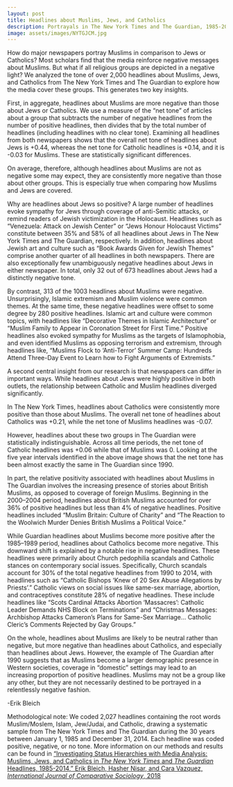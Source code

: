 ```yaml
---
layout: post
title: Headlines about Muslims, Jews, and Catholics
description: Portrayals in The New York Times and The Guardian, 1985-2014
image: assets/images/NYTGJCM.jpg
---
```


How do major newspapers portray Muslims in comparison to Jews or Catholics? Most scholars find that the media reinforce negative messages about Muslims. But what if all religious groups are depicted in a negative light? We analyzed the tone of over 2,000 headlines about Muslims, Jews, and Catholics from The New York Times and The Guardian to explore how the media cover these groups. This generates two key insights.

First, in aggregate, headlines about Muslims are more negative than those about Jews or Catholics. We use a measure of the “net tone” of articles about a group that subtracts the number of negative headlines from the number of positive headlines, then divides that by the total number of headlines (including headlines with no clear tone). Examining all headlines from both newspapers shows that the overall net tone of headlines about Jews is +0.44, whereas the net tone for Catholic headlines is +0.14, and it is -0.03 for Muslims. These are statistically significant differences.

On average, therefore, although headlines about Muslims are not as negative some may expect, they are consistently more negative than those about other groups. This is especially true when comparing how Muslims and Jews are covered.

Why are headlines about Jews so positive? A large number of headlines evoke sympathy for Jews through coverage of anti-Semitic attacks, or remind readers of Jewish victimization in the Holocaust. Headlines such as “Venezuela: Attack on Jewish Center” or “Jews Honour Holocaust Victims” constitute between 35% and 58% of all headlines about Jews in The New York Times and The Guardian, respectively. In addition, headlines about Jewish art and culture such as “Book Awards Given for Jewish Themes” comprise another quarter of all headlines in both newspapers. There are also exceptionally few unambiguously negative headlines about Jews in either newspaper. In total, only 32 out of 673 headlines about Jews had a distinctly negative tone.

By contrast, 313 of the 1003 headlines about Muslims were negative. Unsurprisingly, Islamic extremism and Muslim violence were common themes. At the same time, these negative headlines were offset to some degree by 280 positive headlines. Islamic art and culture were common topics, with headlines like “Decorative Themes in Islamic Architecture” or “Muslim Family to Appear in Coronation Street for First Time.” Positive headlines also evoked sympathy for Muslims as the targets of Islamophobia, and even identified Muslims as opposing terrorism and extremism, through headlines like, “Muslims Flock to ‘Anti-Terror’ Summer Camp: Hundreds Attend Three-Day Event to Learn how to Fight Arguments of Extremists.”

A second central insight from our research is that newspapers can differ in important ways. While headlines about Jews were highly positive in both outlets, the relationship between Catholic and Muslim headlines diverged significantly.

In The New York Times, headlines about Catholics were consistently more positive than those about Muslims. The overall net tone of headlines about Catholics was +0.21, while the net tone of Muslims headlines was -0.07.

However, headlines about these two groups in The Guardian were statistically indistinguishable. Across all time periods, the net tone of Catholic headlines was +0.06 while that of Muslims was 0. Looking at the five year intervals identified in the above image shows that the net tone has been almost exactly the same in The Guardian since 1990.

In part, the relative positivity associated with headlines about Muslims in The Guardian involves the increasing presence of stories about British Muslims, as opposed to coverage of foreign Muslims. Beginning in the 2000–2004 period, headlines about British Muslims accounted for over 36% of positive headlines but less than 4% of negative headlines. Positive headlines included “Muslim Britain: Culture of Charity” and “The Reaction to the Woolwich Murder Denies British Muslims a Political Voice.”

While Guardian headlines about Muslims become more positive after the 1985–1989 period, headlines about Catholics become more negative. This downward shift is explained by a notable rise in negative headlines. These headlines were primarily about Church pedophilia scandals and Catholic stances on contemporary social issues. Specifically, Church scandals account for 30% of the total negative headlines from 1990 to 2014, with headlines such as “Catholic Bishops ‘Knew of 20 Sex Abuse Allegations by Priests’.” Catholic views on social issues like same-sex marriage, abortion, and contraceptives constitute 28% of negative headlines. These include headlines like “Scots Cardinal Attacks Abortion ‘Massacres’: Catholic Leader Demands NHS Block on Terminations” and “Christmas Messages: Archbishop Attacks Cameron’s Plans for Same-Sex Marriage... Catholic Cleric’s Comments Rejected by Gay Groups.”

On the whole, headlines about Muslims are likely to be neutral rather than negative, but more negative than headlines about Catholics, and especially than headlines about Jews. However, the example of The Guardian after 1990 suggests that as Muslims become a larger demographic presence in Western societies, coverage in “domestic” settings may lead to an increasing proportion of positive headlines. Muslims may not be a group like any other, but they are not necessarily destined to be portrayed in a relentlessly negative fashion.

-Erik Bleich

Methodological note: We coded 2,027 headlines containing the root words Muslim/Moslem, Islam, Jew/Judai, and Catholic, drawing a systematic sample from The New York Times and The Guardian during the 30 years between January 1, 1985 and December 31, 2014. Each headline was coded positive, negative, or no tone. More information on our methods and results can be found in <a href="/assets/media-contributions/Bleich2018IJCS.pdf" download>“<u>Investigating Status Hierarchies with Media Analysis: Muslims, Jews, and Catholics in <i>The New York Times</i> and <i>The Guardian</i> Headlines, 1985-2014</u>,” Erik Bleich, Hasher Nisar, and Cara Vazquez, <i>International Journal of Comparative Sociology</i>, 2018</a>
